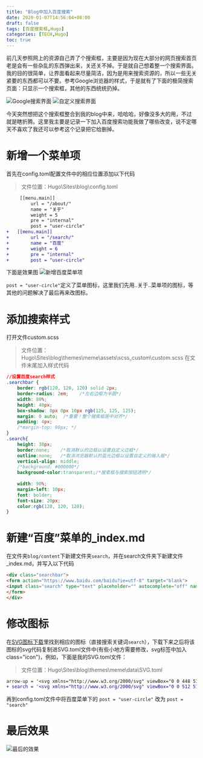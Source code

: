 ```yaml
---
title: "Blog中加入百度搜索"
date: 2020-01-07T14:56:04+08:00
draft: false
tags: [百度搜索框,Hugo]  
categories: [TECH,Hugo]
toc: true
---
```


前几天参照网上的资源自己弄了个搜索框，主要是因为现在大部分的网页搜索首页老是会有一些杂乱的东西弹出来，关还关不掉。于是就自己想着整一个搜索界面。我的目的很简单，让界面看起来尽量简洁，因为是用来搜索资源的，所以一些无关紧要的东西都可以不要。参考Google浏览器的样式，于是就有了下面的极简搜索页面：只显示一个搜索框，其他的东西统统扔掉。

![](https://zccon.oss-cn-beijing.aliyuncs.com/Hugo/images/tech/2020/01/Google_search.png "Google搜索界面")
![](https://zccon.oss-cn-beijing.aliyuncs.com/Hugo/images/tech/2020/01/search.png "自定义搜索界面")

今天突然想把这个搜索框整合到我的blog中来，哈哈哈，好像没多大的用，不过就是瞎折腾。这里我主要是记录一下加入百度搜索功能我做了哪些改变，说不定哪天不喜欢了我还可以参考这个记录把它给删掉。

# 新增一个菜单项
首先在<span class="filenamestyle">config.toml</span>配置文件中的相应位置添加以下代码
> 文件位置：Hugo\Sites\blog\config.toml
```diff
     [[menu.main]]
         url = "/about/"
         name = "关于"
         weight = 5
         pre = "internal"
         post = "user-circle"
+	[[menu.main]]
+        url = "/search/"
+        name = "百度"
+        weight = 6
+        pre = "internal"
+        post = "user-circle"
```
下面是效果图
![](https://zccon.oss-cn-beijing.aliyuncs.com/Hugo/images/tech/2020/01/%E6%96%B0%E5%A2%9E%E7%99%BE%E5%BA%A6%E8%8F%9C%E5%8D%95%E9%A1%B9.png "新增百度菜单项")

`post = "user-circle"`定义了菜单图标，这里我们先用..关于..菜单项的图标，等其他的问题解决了最后再来改图标。

# 添加搜索样式
打开文件<span class="filenamestyle">custom.scss</span>
> 文件位置：Hugo\Sites\blog\themes\meme\assets\scss\_custom\custom.scss
在文件末尾加入样式代码
```css
//设置百度search样式
.searchbar {     
	border: rgb(120, 120, 120) solid 2px;
	border-radius: 2em;    /*左右边框为半圆*/
	width: 80%;
	height: 40px;
	box-shadow: 0px 0px 10px rgb(125, 125, 125);
	margin: 0 auto;  /*重要！整个搜索框居中对齐*/
	padding: 4px;
	/*margin-top: 90px;	*/
}
.search{ 
	height: 38px;
	border:none;    /*取消默认的边框以设置自定义边框*/
	outline:none;   /*取消浏览器默认的蓝光边框以设置自定义的输入框*/   
	vertical-align: middle;
	/*background: #000000*/
	background-color:transparent;/*搜索框与搜索按钮透明*/
	
	width: 90%;
	margin-left: 10px;
	font: bolder;
	font-size: 20px;
	color:rgb(120, 120, 120);	
}

```

# 新建“百度”菜单的_index.md
在文件夹`blog/content`下新建文件夹`search`，并在search文件夹下新建文件<span class="filenamestyle">_index.md</span>，并写入以下代码

```html
<div class="searchbar">
<form action="https://www.baidu.com/baidu?ie=utf-8" target="blank">
<input class="search" type="text" placeholder="" autocomplete="off" name="word">
</form>
</div>
```

# 修改图标
在[SVG图标下载](https://fontawesome.com/icons?d=gallery&m=free)里找到相应的图标（直接搜索关键词`search`），下载下来之后将该图标的svg代码复制进<span class="filenamestyle">SVG.toml</span>文件中(有些小地方需要修改，svg标签中加入class="icon")，例如，下面是我的SVG.toml文件：
> 文件位置：Hugo\Sites\blog\themes\meme\data\SVG.toml
```diff
arrow-up = '<svg xmlns="http://www.w3.org/2000/svg" viewBox="0 0 448 512" class="icon"><path d="M34.9 289.5l-22.2-22.2c-9.4-9.4-9.4-24.6 0-33.9L207 39c9.4-9.4 24.6-9.4 33.9 0l194.3 194.3c9.4 9.4 9.4 24.6 0 33.9L413 289.4c-9.5 9.5-25 9.3-34.3-.4L264 168.6V456c0 13.3-10.7 24-24 24h-32c-13.3 0-24-10.7-24-24V168.6L69.2 289.1c-9.3 9.8-24.8 10-34.3.4z"/></svg>'
+ search = '<svg xmlns="http://www.w3.org/2000/svg" viewBox="0 0 512 512" class="icon"><path fill="currentColor" d="M505 442.7L405.3 343c-4.5-4.5-10.6-7-17-7H372c27.6-35.3 44-79.7 44-128C416 93.1 322.9 0 208 0S0 93.1 0 208s93.1 208 208 208c48.3 0 92.7-16.4 128-44v16.3c0 6.4 2.5 12.5 7 17l99.7 99.7c9.4 9.4 24.6 9.4 33.9 0l28.3-28.3c9.4-9.4 9.4-24.6.1-34zM208 336c-70.7 0-128-57.2-128-128 0-70.7 57.2-128 128-128 70.7 0 128 57.2 128 128 0 70.7-57.2 128-128 128z"></path></svg>'

```

再到<span class="filenamestyle">config.toml</span>文件中将百度菜单下的 `post = "user-circle"` 改为 `post = "search"`

# 最后效果
![](https://zccon.oss-cn-beijing.aliyuncs.com/Hugo/images/tech/2020/01/search_final.png "最后的效果")